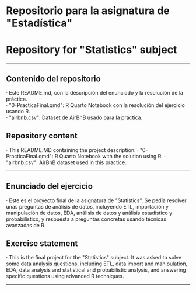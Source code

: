 # Repositorio para la asignatura de "Estadística"
# Repository for "Statistics" subject  

---
## Contenido del repositorio  
· Este README.md, con la descripción del enunciado y la resolución de la práctica.  
· "0-PracticaFinal.qmd": R Quarto Notebook con la resolución del ejercicio usando R.  
· "airbnb.csv": Dataset de AirBnB usado para la práctica.  
## Repository content
· This README.MD containing the project description.
· "0-PracticaFinal.qmd": R Quarto Notebook with the solution using R.
· "airbnb.csv": AirBnB dataset used in this practice.  
  
---
## Enunciado del ejercicio
· Este es el proyecto final de la asignatura de "Statistics". Se pedía resolver unas preguntas de análisis de datos, incluyendo ETL, importación y manipulación de datos, EDA, análisis de datos y análisis estadístico y probabilístico, y respuesta a preguntas concretas usando técnicas avanzadas de R.   
  
## Exercise statement  
· This is the final project for the "Statistics" subject. It was asked to solve some data analysis questions, including ETL, data import and manipulation, EDA, data analysis and statistical and probabilistic analysis, and answering specific questions using advanced R techniques.  
  
---  
